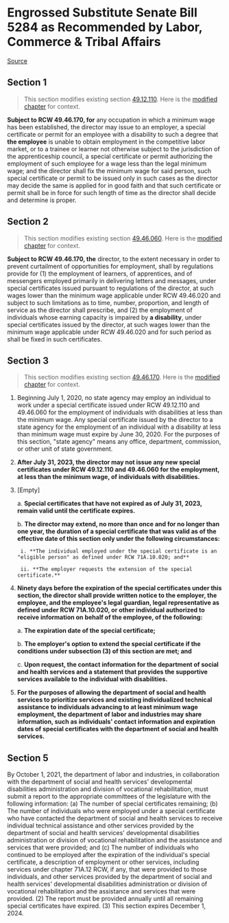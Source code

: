 # Engrossed Substitute Senate Bill 5284 as Recommended by Labor, Commerce & Tribal Affairs

[Source](http://lawfilesext.leg.wa.gov/biennium/2021-22/Xml/Bills/Senate%20Bills/5284-S.E.xml)
## Section 1
> This section modifies existing section [49.12.110](/rcw/49_labor_regulations/49.12_industrial_welfare.md). Here is the [modified chapter](rcw/49_labor_regulations/49.12_industrial_welfare.md) for context.

**Subject to RCW 49.46.170, for** any occupation in which a minimum wage has been established, the director may issue to an employer, a special certificate or permit for an employee with a disability to such a degree that **the employee** is unable to obtain employment in the competitive labor market, or to a trainee or learner not otherwise subject to the jurisdiction of the apprenticeship council, a special certificate or permit authorizing the employment of such employee for a wage less than the legal minimum wage; and the director shall fix the minimum wage for said person, such special certificate or permit to be issued only in such cases as the director may decide the same is applied for in good faith and that such certificate or permit shall be in force for such length of time as the director shall decide and determine is proper.


## Section 2
> This section modifies existing section [49.46.060](/rcw/49_labor_regulations/49.46_minimum_wage_requirements_and_labor_standards.md). Here is the [modified chapter](rcw/49_labor_regulations/49.46_minimum_wage_requirements_and_labor_standards.md) for context.

**Subject to RCW 49.46.170, the** director, to the extent necessary in order to prevent curtailment of opportunities for employment, shall by regulations provide for (1) the employment of learners, of apprentices, and of messengers employed primarily in delivering letters and messages, under special certificates issued pursuant to regulations of the director, at such wages lower than the minimum wage applicable under RCW 49.46.020 and subject to such limitations as to time, number, proportion, and length of service as the director shall prescribe, and (2) the employment of individuals whose earning capacity is impaired by **a disability**, under special certificates issued by the director, at such wages lower than the minimum wage applicable under RCW 49.46.020 and for such period as shall be fixed in such certificates.


## Section 3
> This section modifies existing section [49.46.170](/rcw/49_labor_regulations/49.46_minimum_wage_requirements_and_labor_standards.md). Here is the [modified chapter](rcw/49_labor_regulations/49.46_minimum_wage_requirements_and_labor_standards.md) for context.

1. Beginning July 1, 2020, no state agency may employ an individual to work under a special certificate issued under RCW 49.12.110 and 49.46.060 for the employment of individuals with disabilities at less than the minimum wage. Any special certificate issued by the director to a state agency for the employment of an individual with a disability at less than minimum wage must expire by June 30, 2020. For the purposes of this section, "state agency" means any office, department, commission, or other unit of state government.

2. **After July 31, 2023, the director may not issue any new special certificates under RCW 49.12.110 and 49.46.060 for the employment, at less than the minimum wage, of individuals with disabilities.**

3. [Empty]

    a. **Special certificates that have not expired as of July 31, 2023, remain valid until the certificate expires.**

    b. **The director may extend, no more than once and for no longer than one year, the duration of a special certificate that was valid as of the effective date of this section only under the following circumstances:**

        i. **The individual employed under the special certificate is an "eligible person" as defined under RCW 71A.10.020; and**

        ii. **The employer requests the extension of the special certificate.**

4. **Ninety days before the expiration of the special certificates under this section, the director shall provide written notice to the employer, the employee, and the employee's legal guardian, legal representative as defined under RCW 71A.10.020, or other individual authorized to receive information on behalf of the employee, of the following:**

    a. **The expiration date of the special certificate;**

    b. **The employer's option to extend the special certificate if the conditions under subsection (3) of this section are met; and**

    c. **Upon request, the contact information for the department of social and health services and a statement that provides the supportive services available to the individual with disabilities.**

5. **For the purposes of allowing the department of social and health services to prioritize services and existing individualized technical assistance to individuals advancing to at least minimum wage employment, the department of labor and industries may share information, such as individuals' contact information and expiration dates of special certificates with the department of social and health services.**


## Section 5
By October 1, 2021, the department of labor and industries, in collaboration with the department of social and health services' developmental disabilities administration and division of vocational rehabilitation, must submit a report to the appropriate committees of the legislature with the following information:
(a) The number of special certificates remaining;
(b) The number of individuals who were employed under a special certificate who have contacted the department of social and health services to receive individual technical assistance and other services provided by the department of social and health services' developmental disabilities administration or division of vocational rehabilitation and the assistance and services that were provided; and
(c) The number of individuals who continued to be employed after the expiration of the individual's special certificate, a description of employment or other services, including services under chapter 71A.12 RCW, if any, that were provided to those individuals, and other services provided by the department of social and health services' developmental disabilities administration or division of vocational rehabilitation and the assistance and services that were provided.
(2) The report must be provided annually until all remaining special certificates have expired.
(3) This section expires December 1, 2024.
